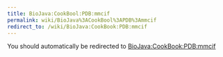 ```yaml
---
title: BioJava:CookBool:PDB:mmcif
permalink: wiki/BioJava%3ACookBool%3APDB%3Ammcif
redirect_to: /wiki/BioJava:CookBook:PDB:mmcif
---
```


You should automatically be redirected to [BioJava:CookBook:PDB:mmcif](/wiki/BioJava:CookBook:PDB:mmcif)
